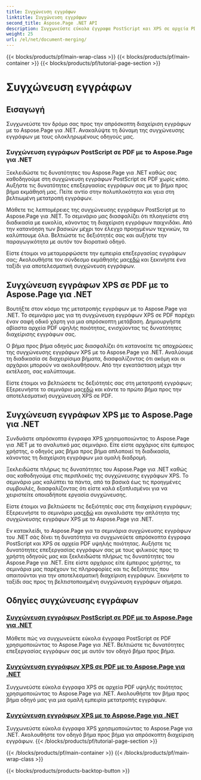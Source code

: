 ```yaml
---
title: Συγχώνευση εγγράφων
linktitle: Συγχώνευση εγγράφων
second_title: Aspose.Page .NET API
description: Συγχωνεύστε εύκολα έγγραφα PostScript και XPS σε αρχεία PDF υψηλής ποιότητας χρησιμοποιώντας το Aspose.Page για .NET. Βελτιώστε την επεξεργασία των εγγράφων σας με τα βήμα προς βήμα σεμινάρια μας.
weight: 25
url: /el/net/document-merging/
---
```


{{< blocks/products/pf/main-wrap-class >}}
{{< blocks/products/pf/main-container >}}
{{< blocks/products/pf/tutorial-page-section >}}

# Συγχώνευση εγγράφων

## Εισαγωγή

Συγχωνεύστε τον δρόμο σας προς την απρόσκοπτη διαχείριση εγγράφων με το Aspose.Page για .NET. Ανακαλύψτε τη δύναμη της συγχώνευσης εγγράφων με τους ολοκληρωμένους οδηγούς μας.

### Συγχώνευση εγγράφων PostScript σε PDF με το Aspose.Page για .NET
Ξεκλειδώστε τις δυνατότητες του Aspose.Page για .NET καθώς σας καθοδηγούμε στη συγχώνευση εγγράφων PostScript σε PDF χωρίς κόπο. Αυξήστε τις δυνατότητες επεξεργασίας εγγράφων σας με το βήμα προς βήμα εκμάθησή μας. Πείτε αντίο στην πολυπλοκότητα και γεια στη βελτιωμένη μετατροπή εγγράφων.

Μάθετε τις λεπτομέρειες της συγχώνευσης εγγράφων PostScript με το Aspose.Page για .NET. Το σεμινάριο μας διασφαλίζει ότι πλοηγείστε στη διαδικασία με ευκολία, κάνοντας τη διαχείριση εγγράφων παιχνιδάκι. Από την κατανόηση των βασικών μέχρι τον έλεγχο προηγμένων τεχνικών, τα καλύπτουμε όλα. Βελτιώστε τις δεξιότητές σας και αυξήστε την παραγωγικότητα με αυτόν τον διορατικό οδηγό.

 Είστε έτοιμοι να μεταμορφώσετε την εμπειρία επεξεργασίας εγγράφων σας; Ακολουθήστε τον σύνδεσμο εκμάθησής μας[εδώ](./merge-postscript-documents-into-pdf/) και ξεκινήστε ένα ταξίδι για αποτελεσματική συγχώνευση εγγράφων.

## Συγχώνευση εγγράφων XPS σε PDF με το Aspose.Page για .NET
Βουτήξτε στον κόσμο της μετατροπής εγγράφων με το Aspose.Page για .NET. Το σεμινάριο μας για τη συγχώνευση εγγράφων XPS σε PDF παρέχει έναν σαφή οδικό χάρτη για μια απρόσκοπτη μετάβαση. Δημιουργήστε αβίαστα αρχεία PDF υψηλής ποιότητας, ενισχύοντας τις δυνατότητες διαχείρισης εγγράφων σας.

Ο βήμα προς βήμα οδηγός μας διασφαλίζει ότι κατανοείτε τις αποχρώσεις της συγχώνευσης εγγράφων XPS με το Aspose.Page για .NET. Αναλύουμε τη διαδικασία σε διαχειρίσιμα βήματα, διασφαλίζοντας ότι ακόμη και οι αρχάριοι μπορούν να ακολουθήσουν. Από την εγκατάσταση μέχρι την εκτέλεση, σας καλύπτουμε.

 Είστε έτοιμοι να βελτιώσετε τις δεξιότητές σας στη μετατροπή εγγράφων; Εξερευνήστε το σεμινάριο μας[εδώ](./merge-xps-documents-into-pdf/) και κάντε το πρώτο βήμα προς την αποτελεσματική συγχώνευση XPS σε PDF.

## Συγχώνευση εγγράφων XPS με το Aspose.Page για .NET
Συνδυάστε απρόσκοπτα έγγραφα XPS χρησιμοποιώντας το Aspose.Page για .NET με το αναλυτικό μας σεμινάριο. Είτε είστε αρχάριος είτε έμπειρος χρήστης, ο οδηγός μας βήμα προς βήμα απλοποιεί τη διαδικασία, κάνοντας τη διαχείριση εγγράφων μια ομαλή διαδρομή.

Ξεκλειδώστε πλήρως τις δυνατότητες του Aspose.Page για .NET καθώς σας καθοδηγούμε στις περιπλοκές της συγχώνευσης εγγράφων XPS. Το σεμινάριο μας καλύπτει τα πάντα, από τα βασικά έως τις προηγμένες συμβουλές, διασφαλίζοντας ότι είστε καλά εξοπλισμένοι για να χειριστείτε οποιαδήποτε εργασία συγχώνευσης.

 Είστε έτοιμοι να βελτιώσετε τις δεξιότητές σας στη διαχείριση εγγράφων; Εξερευνήστε το σεμινάριο μας[εδώ](./merge-xps-documents/) και αγκαλιάστε την απλότητα της συγχώνευσης εγγράφων XPS με το Aspose.Page για .NET.

Εν κατακλείδι, το Aspose.Page για τα σεμινάρια συγχώνευσης εγγράφων του .NET σάς δίνει τη δυνατότητα να συγχωνεύετε απρόσκοπτα έγγραφα PostScript και XPS σε αρχεία PDF υψηλής ποιότητας. Αυξήστε τις δυνατότητες επεξεργασίας εγγράφων σας με τους φιλικούς προς το χρήστη οδηγούς μας και ξεκλειδώστε πλήρως τις δυνατότητες του Aspose.Page για .NET. Είτε είστε αρχάριος είτε έμπειρος χρήστης, τα σεμινάρια μας παρέχουν τις πληροφορίες και τις δεξιότητες που απαιτούνται για την αποτελεσματική διαχείριση εγγράφων. Ξεκινήστε το ταξίδι σας προς τη βελτιστοποιημένη συγχώνευση εγγράφων σήμερα.
## Οδηγίες συγχώνευσης εγγράφων
### [Συγχώνευση εγγράφων PostScript σε PDF με το Aspose.Page για .NET](./merge-postscript-documents-into-pdf/)
Μάθετε πώς να συγχωνεύετε εύκολα έγγραφα PostScript σε PDF χρησιμοποιώντας το Aspose.Page για .NET. Βελτιώστε τις δυνατότητες επεξεργασίας εγγράφων σας με αυτόν τον οδηγό βήμα προς βήμα.
### [Συγχώνευση εγγράφων XPS σε PDF με το Aspose.Page για .NET](./merge-xps-documents-into-pdf/)
Συγχωνεύστε εύκολα έγγραφα XPS σε αρχεία PDF υψηλής ποιότητας χρησιμοποιώντας το Aspose.Page για .NET. Ακολουθήστε τον βήμα προς βήμα οδηγό μας για μια ομαλή εμπειρία μετατροπής εγγράφων.
### [Συγχώνευση εγγράφων XPS με το Aspose.Page για .NET](./merge-xps-documents/)
Συγχωνεύστε εύκολα έγγραφα XPS χρησιμοποιώντας το Aspose.Page για .NET. Ακολουθήστε τον οδηγό βήμα προς βήμα για απρόσκοπτη διαχείριση εγγράφων.
{{< /blocks/products/pf/tutorial-page-section >}}

{{< /blocks/products/pf/main-container >}}
{{< /blocks/products/pf/main-wrap-class >}}

{{< blocks/products/products-backtop-button >}}
